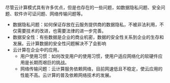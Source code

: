 尽管云计算模式具有许多优点，但是也存在的一些问题，如数据隐私问题、安全问题、软件许可证问题、网络传输问题等。
* 数据隐私问题：如何保证存放在云服务提供商的数据隐私，不被非法利用，不仅需要技术的改进，也需要法律的进一步完善。
* 数据安全性：有些数据是企业的商业机密，数据的安全性关系到企业的生存和发展。云计算数据的安全性问题解决不了会影响
* 云计算在企业中的应用。
    * 用户使用习惯：如何改变用户的使用习惯，使用户适应网络化的软硬件应用是长期而艰巨的挑战。
    * 网络传输问题：云计算服务依赖网络，目前网速低且不稳定，使云应用的性能不高。云计算的普及依赖网络技术的发展。